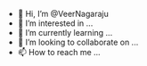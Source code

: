 - 👋 Hi, I’m @VeerNagaraju
- 👀 I’m interested in ...
- 🌱 I’m currently learning ...
- 💞️ I’m looking to collaborate on ...
- 📫 How to reach me ...

<!---
VeerNagaraju/VeerNagaraju is a ✨ special ✨ repository because its `README.md` (this file) appears on your GitHub profile.
You can click the Preview link to take a look at your changes.
--->
